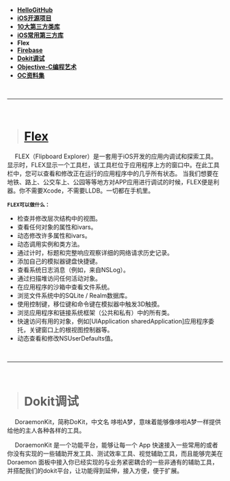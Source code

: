 


- [**HelloGitHub**](https://hellogithub.com)
- [**iOS开源项目**](https://www.jianshu.com/p/36c76f757c76)
- [**10大第三方类库**](http://www.cocoachina.com/ios/20170602/19421.html)
- [**iOS常用第三方库**](https://www.cnblogs.com/1-434/articles/7890285.html)
- **Flex**
- [**Firebase**](https://firebase.google.com/docs/projects/iam/roles-predefined-all-products?authuser=0)
- [**Dokit调试**](http://xingyun.xiaojukeji.com/docs/dokit/#/iosGuide)
- [**Objective-C编程艺术**](https://github.com/oa414/objc-zen-book-cn)
- [**OC资料集**](https://www.cnblogs.com/guohai-stronger/category/1208039.html?page=1)

<br/>

***
<br/>

># [Flex](https://github.com/FLEXTool/FLEX)

&emsp; FLEX（Flipboard Explorer）是一套用于iOS开发的应用内调试和探索工具。显示时，FLEX显示一个工具栏，该工具栏位于应用程序上方的窗口中。在此工具栏中，您可以查看和修改正在运行的应用程序中的几乎所有状态。
当我们想要在地铁、路上、公交车上、公园等等地方对APP应用进行调试的时候，FLEX便是利器。你不需要Xcode，不需要LLDB。一切都在手机里。


**`FLEX可以做什么：`**
- 检查并修改层次结构中的视图。
- 查看任何对象的属性和ivars。
- 动态修改许多属性和ivars。
- 动态调用实例和类方法。
- 通过计时，标题和完整响应观察详细的网络请求历史记录。
- 添加自己的模拟器键盘快捷键。
- 查看系统日志消息（例如，来自NSLog）。
- 通过扫描堆访问任何活动对象。
- 在应用程序的沙箱中查看文件系统。
- 浏览文件系统中的SQLite / Realm数据库。
- 使用控制键，移位键和命令键在模拟器中触发3D触摸。
- 浏览应用程序和链接系统框架（公共和私有）中的所有类。
- 快速访问有用的对象，例如[UIApplication sharedApplication]应用程序委托，关键窗口上的根视图控制器等。
- 动态查看和修改NSUserDefaults值。



<br/>

***
<br/>

># Dokit调试

&emsp; DoraemonKit，简称DoKit，中文名 哆啦A梦，意味着能够像哆啦A梦一样提供给他的主人各种各样的工具。

&emsp; DoraemonKit 是一个功能平台，能够让每一个 App 快速接入一些常用的或者你没有实现的一些辅助开发工具、测试效率工具、视觉辅助工具，而且能够完美在 Doraemon 面板中接入你已经实现的与业务紧密耦合的一些非通有的辅助工具，并搭配我们的dokit平台，让功能得到延伸，接入方便，便于扩展。






